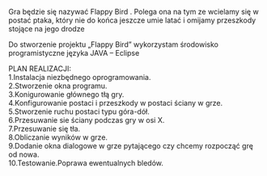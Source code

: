 

Gra będzie się nazywać Flappy Bird . Polega ona na tym ze wcielamy się w postać ptaka, który nie do końca jeszcze umie latać i omijamy przeszkody stojące na jego drodze

Do stworzenie projektu „Flappy Bird” wykorzystam środowisko programistyczne języka JAVA – Eclipse
 
PLAN REALIZACJI:                                                                                                                      
1.Instalacja niezbędnego oprogramowania.                                                                                                    
2.Stworzenie okna programu.                                                                                                                 
3.Konigurowanie głównego tłą gry.                                                                                                           
4.Konfigurowanie postaci i przeszkody w postaci ściany w grze.                                                                              
5.Stworzenie ruchu postaci typu góra-dół.                                                                                                   
6.Przesuwanie sie ściany podczas gry w osi X.                                                                                             
7.Przesuwanie się tła.                                                                                                                      
8.Obliczanie wyników w grze.                                                                                                                
9.Dodanie okna dialogowe w grze pytającego czy chcemy rozpocząć grę od nowa.                                                                
10.Testowanie.Poprawa ewentualnych bledów.                                                                                                  
